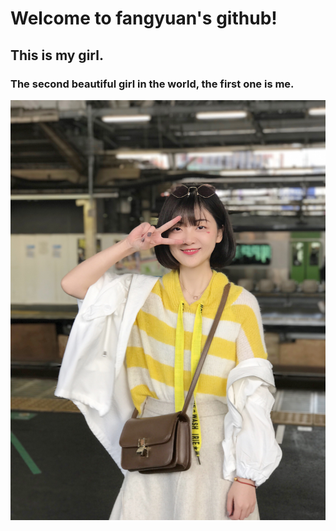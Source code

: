 
# Welcome to fangyuan's github!
## This is my girl. 
### The second beautiful girl in the world, the first one is me.

![](yan.jpg)
